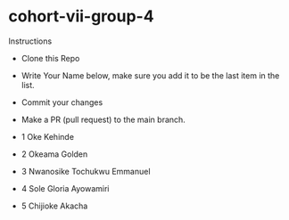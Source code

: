 # cohort-vii-group-4

Instructions

- Clone this Repo
- Write Your Name below, make sure you add it to be the last item in the list.
- Commit your changes
- Make a PR (pull request) to the main branch.

- 1 Oke Kehinde
- 2 Okeama Golden
- 3 Nwanosike Tochukwu Emmanuel
- 4 Sole Gloria Ayowamiri
- 5 Chijioke Akacha

